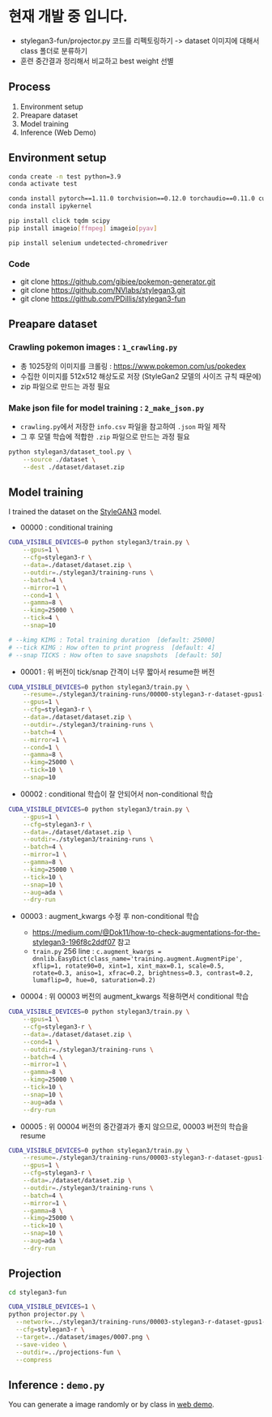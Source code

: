 # 현재 개발 중 입니다.
- stylegan3-fun/projector.py 코드를 리펙토링하기 -> dataset 이미지에 대해서 class 폴더로 분류하기
- 훈련 중간결과 정리해서 비교하고 best weight 선별

## Process
1. Environment setup
2. Preapare dataset
3. Model training
4. Inference (Web Demo)

## Environment setup
```sh
conda create -n test python=3.9
conda activate test

conda install pytorch==1.11.0 torchvision==0.12.0 torchaudio==0.11.0 cudatoolkit=11.3 -c pytorch
conda install ipykernel

pip install click tqdm scipy
pip install imageio[ffmpeg] imageio[pyav]

pip install selenium undetected-chromedriver
```

### Code
- git clone https://github.com/gibiee/pokemon-generator.git
- git clone https://github.com/NVlabs/stylegan3.git
- git clone https://github.com/PDillis/stylegan3-fun


## Preapare dataset 

### Crawling pokemon images : `1_crawling.py`
- 총 1025장의 이미지를 크롤링 : https://www.pokemon.com/us/pokedex
- 수집한 이미지를 512x512 해상도로 저장 (StyleGan2 모델의 사이즈 규칙 때문에)
- zip 파일으로 만드는 과정 필요

### Make json file for model training : `2_make_json.py`
- `crawling.py`에서 저장한 `info.csv` 파일을 참고하여 `.json` 파일 제작
- 그 후 모델 학습에 적합한 `.zip` 파일으로 만드는 과정 필요
```sh
python stylegan3/dataset_tool.py \
    --source ./dataset \
    --dest ./dataset/dataset.zip
```

## Model training
I trained the dataset on the [StyleGAN3](https://github.com/NVlabs/stylegan3.git) model.

- 00000 : conditional training
```sh
CUDA_VISIBLE_DEVICES=0 python stylegan3/train.py \
    --gpus=1 \
    --cfg=stylegan3-r \
    --data=./dataset/dataset.zip \
    --outdir=./stylegan3/training-runs \
    --batch=4 \
    --mirror=1 \
    --cond=1 \
    --gamma=8 \
    --kimg=25000 \
    --tick=4 \
    --snap=10

# --kimg KIMG : Total training duration  [default: 25000]
# --tick KIMG : How often to print progress  [default: 4]
# --snap TICKS : How often to save snapshots  [default: 50]
```

- 00001 : 위 버전이 tick/snap 간격이 너무 짧아서 resume한 버전
```sh
CUDA_VISIBLE_DEVICES=0 python stylegan3/train.py \
    --resume=./stylegan3/training-runs/00000-stylegan3-r-dataset-gpus1-batch4-gamma8/network-snapshot-001200.pkl \
    --gpus=1 \
    --cfg=stylegan3-r \
    --data=./dataset/dataset.zip \
    --outdir=./stylegan3/training-runs \
    --batch=4 \
    --mirror=1 \
    --cond=1 \
    --gamma=8 \
    --kimg=25000 \
    --tick=10 \
    --snap=10
```

- 00002 : conditional 학습이 잘 안되어서 non-conditional 학습
```sh
CUDA_VISIBLE_DEVICES=0 python stylegan3/train.py \
    --gpus=1 \
    --cfg=stylegan3-r \
    --data=./dataset/dataset.zip \
    --outdir=./stylegan3/training-runs \
    --batch=4 \
    --mirror=1 \
    --gamma=8 \
    --kimg=25000 \
    --tick=10 \
    --snap=10 \
    --aug=ada \
    --dry-run
```

- 00003 : augment_kwargs 수정 후 non-conditional 학습
  - https://medium.com/@Dok11/how-to-check-augmentations-for-the-stylegan3-196f8c2ddf07 참고
  - `train.py` 256 line : `c.augment_kwargs = dnnlib.EasyDict(class_name='training.augment.AugmentPipe', xflip=1, rotate90=0, xint=1, xint_max=0.1, scale=0.5, rotate=0.3, aniso=1, xfrac=0.2, brightness=0.3, contrast=0.2, lumaflip=0, hue=0, saturation=0.2)`

- 00004 : 위 00003 버전의 augment_kwargs 적용하면서 conditional 학습
```sh
CUDA_VISIBLE_DEVICES=0 python stylegan3/train.py \
    --gpus=1 \
    --cfg=stylegan3-r \
    --data=./dataset/dataset.zip \
    --cond=1 \
    --outdir=./stylegan3/training-runs \
    --batch=4 \
    --mirror=1 \
    --gamma=8 \
    --kimg=25000 \
    --tick=10 \
    --snap=10 \
    --aug=ada \
    --dry-run
```

- 00005 : 위 00004 버전의 중간결과가 좋지 않으므로, 00003 버전의 학습을 resume
```sh
CUDA_VISIBLE_DEVICES=0 python stylegan3/train.py \
    --resume=./stylegan3/training-runs/00003-stylegan3-r-dataset-gpus1-batch4-gamma8/network-snapshot-003800.pkl \
    --gpus=1 \
    --cfg=stylegan3-r \
    --data=./dataset/dataset.zip \
    --outdir=./stylegan3/training-runs \
    --batch=4 \
    --mirror=1 \
    --gamma=8 \
    --kimg=25000 \
    --tick=10 \
    --snap=10 \
    --aug=ada \
    --dry-run
```


## Projection
```sh
cd stylegan3-fun

CUDA_VISIBLE_DEVICES=1 \
python projector.py \
  --network=../stylegan3/training-runs/00003-stylegan3-r-dataset-gpus1-batch4-gamma8/network-snapshot-003500.pkl \
  --cfg=stylegan3-r \
  --target=../dataset/images/0007.png \
  --save-video \
  --outdir=../projections-fun \
  --compress
```


## Inference : `demo.py`
You can generate a image randomly or by class in [web demo](#web-demo).
